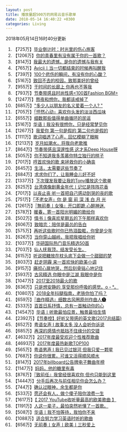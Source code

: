 ```yaml
---
layout: post
title: 播放量超500万的网易云音乐歌单
date: 2018-05-14 16:40:22 +0300
categories: Living
---
```


2018年05月14日16时40分更新

1. 【725万】[毕业倒计时：时光里的伤心旅客](http://music.163.com/playlist?id=2219538180)
2. 【1206万】[你的青春里有没有属于你的一首歌？](http://music.163.com/playlist?id=2201879658)
3. 【814万】[我最大的遗憾，是你的遗憾与我有关](http://music.163.com/playlist?id=2201957752)
4. 【765万】[Avicii丨当一切都结束的时候再叫醒我](http://music.163.com/playlist?id=2193725733)
5. 【739万】[100个悲伤的瞬间，有没有你的心酸？](http://music.163.com/playlist?id=2179646633)
6. 【516万】[致回不去的校园，致那美好的曾经](http://music.163.com/playlist?id=2182683172)
7. 【955万】[于时间的长廊上 你再也不等我](http://music.163.com/playlist?id=2168895862)
8. 【793万】[节奏带感且时尚性感<100首Fashion BGM>](http://music.163.com/playlist?id=2173059435)
9. 【1247万】[熬夜和想你，我都该戒掉了](http://music.163.com/playlist?id=2163517726)
10. 【685万】["多少人以朋友的名义爱着一个人? "](http://music.163.com/playlist?id=2162749304)
11. 【705万】[「怦然心动」喜欢你头发的淡淡西瓜味](http://music.163.com/playlist?id=2182092714)
12. 【655万】[细数那些值得单曲循环的民谣](http://music.163.com/playlist?id=2150055953)
13. 【516万】[华语丨我没有很想你，只是经常梦见你](http://music.163.com/playlist?id=2172208421)
14. 【1267万】[我爱你 第一句是假的 第二句也是假的](http://music.163.com/playlist?id=2144281377)
15. 【1111万】[歌词唱透了心声，回忆模糊了眼眸](http://music.163.com/playlist?id=2139324915)
16. 【1213万】[岁月如潮水，将我向老歌推](http://music.163.com/playlist?id=2139305008)
17. 【864万】[节奏带感且深邃性感 ️️这才系Deep House呀](http://music.163.com/playlist?id=2139118830)
18. 【505万】[你不知道我多羡慕你特立独行的样子](http://music.163.com/playlist?id=2154763064)
19. 【701万】[哼首欢快的歌 来拯救你的小确丧](http://music.163.com/playlist?id=2144082923)
20. 【645万】[生活，太需要这些节奏了](http://music.163.com/playlist?id=2133712293)
21. 【684万】[求求你们了，让我睡会儿好不好](http://music.163.com/playlist?id=2131958935)
22. 【1337万】[下次理发我要让我的Tony播放这个歌单](http://music.163.com/playlist?id=2120785460)
23. 【625万】[台湾偶像剧黄金年代丨记忆是阵阵花香](http://music.163.com/playlist?id=2134421380)
24. 【701万】[以丧止丧 听一首把自己感动到哭的丧的歌](http://music.163.com/playlist?id=2141039987)
25. 【751万】[「不老女声」你 是 窗 前 深 浅 白 月 光](http://music.163.com/playlist?id=2121679666)
26. 【1261万】[『無前奏丨女嗓』开口即跪 心醉神迷.](http://music.163.com/playlist?id=2089907261)
27. 【578万】[暖春，寄一首阳光明媚的歌给你](http://music.163.com/playlist?id=2114030515)
28. 【502万】[情书丨像喜欢星期五的下午那样喜欢你](http://music.163.com/playlist?id=2133976544)
29. 【606万】[致暗恋：陪伴是最怂的告白](http://music.163.com/playlist?id=2127074784)
30. 【575万】[再听这些歌时你已热泪盈眶，你曾是少年](http://music.163.com/playlist?id=2128858806)
31. 【626万】[当你穿山越岭，我把我唱给你听](http://music.163.com/playlist?id=2131695543)
32. 【1037万】[华研国际热门音乐精选50首](http://music.163.com/playlist?id=2120700410)
33. 【703万】[仙人抚我顶，结发受长生。](http://music.163.com/playlist?id=2132009349)
34. 【615万】[听说把糖放在枕头底下会做一个甜甜的梦](http://music.163.com/playlist?id=2091484707)
35. 【803万】[赶走阴霾 来一首欢快的欧美小调](http://music.163.com/playlist?id=2084738832)
36. 【915万】[痛彻心扉地哭，然后刻骨铭心地记住](http://music.163.com/playlist?id=2059430694)
37. 【593万】[古风精选 你眼中是江湖 我眼中是你](http://music.163.com/playlist?id=2074681032)
38. 【1047万】[2017至2018最火的歌](http://music.163.com/playlist?id=2055854229)
39. 【636万】[只是想安静的 享受那份呼吸的感觉。o・°。](http://music.163.com/playlist?id=2058497430)
40. 【1080万】[2018全年抖腿指南，老铁你怕了吗？](http://music.163.com/playlist?id=2050704516)
41. 【659万】[『曲作精选』细数古风圈原创作曲人❶](http://music.163.com/playlist?id=2041615881)
42. 【533万】[百首日系抒情，总有一首触动你的心](http://music.163.com/playlist?id=2048970456)
43. 【1454万】[华语丨听歌最怕应景，触景最怕生情](http://music.163.com/playlist?id=2042006896)
44. 【2392万】[【节奏控】好听又带感的英文歌(2017总结篇)](http://music.163.com/playlist?id=2036883936)
45. 【652万】[粤语女声 I 故事太多 没人会听你诉说](http://music.163.com/playlist?id=2047424322)
46. 【685万】[再深的感情也抵挡不住缘分的交错](http://music.163.com/playlist?id=2036154174)
47. 【4632万】[2017年度最受欢迎个性推荐歌曲](http://music.163.com/playlist?id=2039098272)
48. 【4693万】[2017年度最热新歌TOP100](http://music.163.com/playlist?id=2039073542)
49. 【565万】[粤语男声 I 我已见过银河 但我只爱一颗星](http://music.163.com/playlist?id=2023551932)
50. 【768万】[你说你很累，可谁又活得顺风顺水](http://music.163.com/playlist?id=2055724092)
51. 【814万】[2017年billboard公告牌电子舞曲年榜](http://music.163.com/playlist?id=2012592880)
52. 【1147万】[妈妈，他的糖里有毒](http://music.163.com/playlist?id=2052760419)
53. 【876万】[『致前任』我曾经很喜欢你 但也只能到这里](http://music.163.com/playlist?id=2049424729)
54. 【1444万】[分手后再次与前任相见你会怎么办？](http://music.163.com/playlist?id=2045750454)
55. 【744万】[确认过眼神，余生都是你](http://music.163.com/playlist?id=2050135367)
56. 【533万】[愿还会有人，做个傻子陪你浪费一生](http://music.163.com/playlist?id=2042205655)
57. 【1617万】[【 2017 YouTube收听量最高的欧美歌曲 】](http://music.163.com/playlist?id=1991596470)
58. 【1191万】[人这一辈子，最怕突然听懂了一首歌。](http://music.163.com/playlist?id=2020864493)
59. 【508万】[华语丨我不怕等待，我怕你不来](http://music.163.com/playlist?id=2031595851)
60. 【1088万】[适合努力学习英语时听的歌曲](http://music.163.com/playlist?id=2015397679)
61. 【656万】[无前奏丨女声丨欧美丨三秒爱上](http://music.163.com/playlist?id=2008935342)